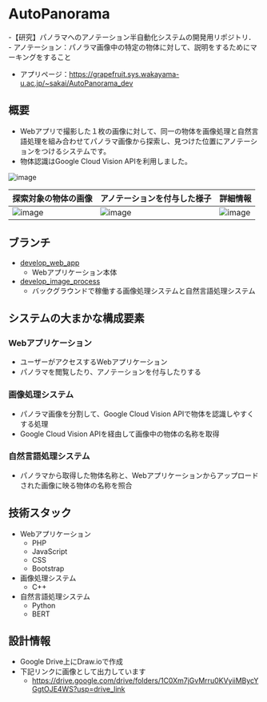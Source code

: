 # AutoPanorama

-【研究】パノラマへのアノテーション半自動化システムの開発用リポジトリ．
    - アノテーション：パノラマ画像中の特定の物体に対して、説明をするためにマーキングをすること
- アプリページ：https://grapefruit.sys.wakayama-u.ac.jp/~sakai/AutoPanorama_dev


## 概要

- Webアプリで撮影した１枚の画像に対して、同一の物体を画像処理と自然言語処理を組み合わせてパノラマ画像から探索し、見つけた位置にアノテーションをつけるシステムです。
- 物体認識はGoogle Cloud Vision APIを利用しました。

![image](https://github.com/Sakky4869/AutoPanorama/assets/45997787/a6c59d42-8665-422e-a352-15af63774434)


|探索対象の物体の画像|アノテーションを付与した様子|詳細情報|
|---|---|---|
|![image](https://github.com/Sakky4869/AutoPanorama/assets/45997787/8cc51506-236f-440c-8b72-09b8ff9dc032)|![image](https://github.com/Sakky4869/AutoPanorama/assets/45997787/6362b3d8-6091-406d-90ae-1e3b9ff0330d)|![image](https://github.com/Sakky4869/AutoPanorama/assets/45997787/4436948a-b58e-42c0-8238-94d6b8cb47a7)|

## ブランチ

- [develop_web_app](https://github.com/Sakky4869/AutoPanorama/tree/develop_web_app)
    - Webアプリケーション本体
- [develop_image_process](https://github.com/Sakky4869/AutoPanorama/tree/develop_image_process)
    - バックグラウンドで稼働する画像処理システムと自然言語処理システム

## システムの大まかな構成要素

### Webアプリケーション

- ユーザーがアクセスするWebアプリケーション
- パノラマを閲覧したり、アノテーションを付与したりする

### 画像処理システム

- パノラマ画像を分割して、Google Cloud Vision APIで物体を認識しやすくする処理
- Google Cloud Vision APIを経由して画像中の物体の名称を取得

### 自然言語処理システム

- パノラマから取得した物体名称と、Webアプリケーションからアップロードされた画像に映る物体の名称を照合

## 技術スタック

- Webアプリケーション
    - PHP
    - JavaScript
    - CSS
    - Bootstrap
- 画像処理システム
    - C++
- 自然言語処理システム
    - Python
    - BERT

## 設計情報

- Google Drive上にDraw.ioで作成
- 下記リンクに画像として出力しています
    - https://drive.google.com/drive/folders/1C0Xm7jGvMrru0KVyiiMBycYGgtOJE4WS?usp=drive_link



